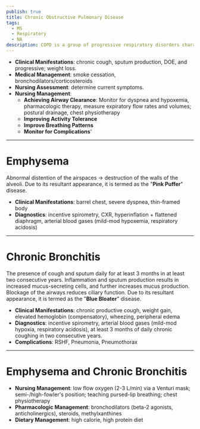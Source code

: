 ```yaml
---
publish: true
title: Chronic Obstructive Pulmonary Disease
tags:
  - MS
  - Respiratory
  - NA
description: COPD is a group of progressive respiratory disorders characterized by airflow limitation that is not fully reversible—chronic bronchitis and emphysema.
---
```

- **Clinical Manifestations**: chronic cough, sputum production, DOE, and progressive; weight loss.
- **Medical Management**: smoke cessation, bronchodilators/corticosteroids
- **Nursing Assessment**: determine current symptoms.
- **Nursing Management**:
	- **Achieving Airway Clearance**: Monitor for dyspnea and hypoxemia, pharmacologic therapy, measure expiratory flow rates and volumes; postural drainage, chest physiotherapy
	- **Improving Activity Tolerance**
	- **Improve Breathing Patterns**
	- **Monitor for Complications**'

___

# Emphysema
Abnormal distention of the airspaces → destruction of the walls of the alveoli. Due to its resultant appearance, it is termed as the "**Pink Puffer**" disease.
- **Clinical Manifestations**: barrel chest, severe dyspnea, thin-framed body
- **Diagnostics**: incentive spirometry, CXR, hyperinflation + flattened diaphragm, arterial blood gases (mild-mod hypoxemia, respiratory acidosis)

___

# Chronic Bronchitis
The presence of cough and sputum daily for at least 3 months in at least two consecutive years. Inflammation and sputum production results in increased mucus-secreting cells, and further increases mucus production. Blockage of the airways reduces ciliary function. Due to its resultant appearance, it is termed as the "**Blue Bloater**" disease.
- **Clinical Manifestations**: chronic productive cough, weight gain, elevated hemoglobin (compensatory), wheezing, peripheral edema
- **Diagnostics**: incentive spirometry, arterial blood gases (mild-mod hypoxia, respiratory acidosis), at least 3 months of daily chronic coughing in two consecutive years.
- **Complications**: RSHF, Pneumonia, Pneumothorax

___

# Emphysema and Chronic Bronchitis
- **Nursing Management**: low flow oxygen (2-3 L/min) via a Venturi mask; semi-/high-fowler's position; teaching pursed-lip breathing; chest physiotherapy
- **Pharmacologic Management**: bronchodilators (beta-2 agonists, anticholinergics), steroids, methylxanthines
- **Dietary Management**: high calorie, high protein diet
